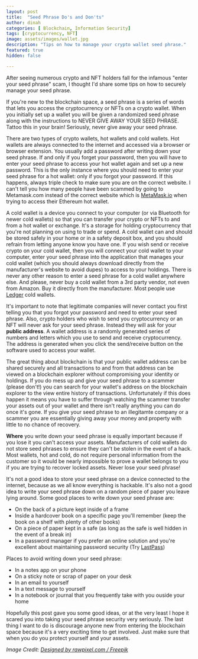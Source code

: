 ```yaml
---
layout: post
title:  "Seed Phrase Do's and Don'ts"
author: dinah
categories: [ Blockchain, Information Security]
tags: [cryptocurrency, NFT]
image: assets/images/wallet.jpg
description: "Tips on how to manage your crypto wallet seed phrase."
featured: true
hidden: false

---
```


  
After seeing numerous crypto and NFT holders fall for the infamous "enter your seed phrase" scam, I thought I'd share some tips on how to securely manage your seed phrase.  

If you're new to the blockchain space, a seed phrase is a series of words that lets you access the cryptocurrency or NFTs on a crypto wallet. When you initially set up a wallet you will be given a randomized seed phrase along with the instructions to NEVER GIVE AWAY YOUR SEED PHRASE. Tattoo this in your brain! Seriously, never give away your seed phrase.  

There are two types of crypto wallets, hot wallets and cold wallets. Hot wallets are always connected to the internet and accessed via a browser or browser extension. You usually add a password after writing down your seed phrase. If and only if you forget your password, then you will have to enter your seed phrase to access your hot wallet again and set up a new password. This is the only instance where you should need to enter your seed phrase for a hot wallet: only if you forgot your password. If this happens, always triple check to make sure you are on the correct website. I can't tell you how many people have been scammed by going to Metamask.com instead of the correct website which is [MetaMask.io](https://metamask.io/) when trying to access their Ethereum hot wallet.  

A cold wallet is a device you connect to your computer (or via Bluetooth for newer cold wallets) so that you can transfer your crypto or NFTs to and from a hot wallet or exchange. It's a storage for holding cryptocurrency that you're not planning on using to trade or spend. A cold wallet can and should be stored safely in your home or in a safety deposit box, and you should refrain from letting anyone know you have one. If you wish send or receive crypto on your cold wallet, then you will connect your cold wallet to your computer, enter your seed phrase into the application that manages your cold wallet (which you should always download directly from the manufacturer's website to avoid dupes) to access to your holdings. There is never any other reason to enter a seed phrase for a cold wallet anywhere else. And please, never buy a cold wallet from a 3rd party vendor, not even from Amazon. Buy it directly from the manufacturer. Most people use [Ledger](https://www.ledger.com/) cold wallets.  

It's important to note that legitimate companies will never contact you first telling you that you forgot your password and need to enter your seed phrase. Also, crypto holders who wish to send you cryptocurrency or an NFT will never ask for your seed phrase. Instead they will ask for your **public address**. A wallet address is a randomly generated series of numbers and letters which you use to send and receive cryptocurrency. The address is generated when you click the send/receive button on the software used to access your wallet.  

The great thing about blockchain is that your public wallet address can be shared securely and all transactions to and from that address can be viewed on a blockchain explorer without compromising your identity or holdings. If you do mess up and give your seed phrase to a scammer (please don't!) you can search for your wallet's address on the blockchain explorer to the view entire history of transactions. Unfortunately if this does happen it means you have to suffer through watching the scammer transfer your assets out of your wallet and there isn't really anything you can do once it's gone. If you give your seed phrase to an illegitamte company or a scammer you are essentially giving away your money and property with little to no chance of recovery.  

**Where** you write down your seed phrase is equally important because if you lose it you can't access your assets. Manufacturers of cold wallets do not store seed phrases to ensure they can't be stolen in the event of a hack. Most wallets, hot and cold, do not require personal information from the customer so it would be nearly impossible to prove a wallet belongs to you if you are trying to recover locked assets. Never lose your seed phrase!

It's not a good idea to store your seed phrase on a device connected to the internet, because as we all know everything is hackable. It's also not a good idea to write your seed phrase down on a random piece of paper you leave lying around. Some good places to write down your seed phrase are:  

 - On the back of a picture kept inside of a frame  
 - Inside a hardcover book on a specific page you'll remember (keep the book on a shelf with plenty of other books)  
 - On a piece of paper kept in a safe (as long as the safe is well hidden in the event of a break in)  
 - In a password manager if you prefer an online solution and you're excellent about maintaining password security (Try [LastPass](https://www.lastpass.com/))
  
Places to avoid writing down your seed phrase:  
- In a notes app on your phone  
- On a sticky note or scrap of paper on your desk  
- In an email to yourself  
- In a text message to yourself  
- In a notebook or journal that you frequently take with you ouside your home  

Hopefully this post gave you some good ideas, or at the very least I hope it scared you into taking your seed phrase security very seriously. The last thing I want to do is discourage anyone new from entering the blockchain space because it's a very exciting time to get involved. Just make sure that when you do you protect yourself and your assets.  
  

  
*Image Credit: [Designed by rawpixel.com / Freepik](http://www.freepik.com)*